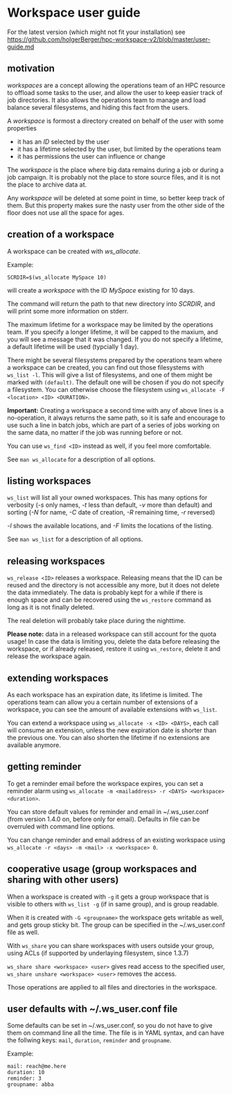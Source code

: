 # Workspace user guide

For the latest version (which might not fit your installation) see
    https://github.com/holgerBerger/hpc-workspace-v2/blob/master/user-guide.md


## motivation

*workspaces* are a concept allowing the operations team of an HPC resource to offload some
tasks to the user, and allow the user to keep easier track of job directories.
It also allows the operations team to manage and load balance several filesystems,
and hiding this fact from the users.

A *workspace* is formost a directory created on behalf of the user with some properties
- it has an *ID* selected by the user
- it has a lifetime selected by the user, but limited by the operations team
- it has permissions the user can influence or change

The *workspace* is the place where big data remains during a job or during a job campaign.
It is probably not the place to store source files, and it is not the place to archive data at.

Any *workspace* will be deleted at some point in time, so better keep track of them.
But this property makes sure the nasty user from the other side of the floor does not use
all the space for ages.

## creation of a workspace

A workspace can be created with *ws_allocate*.

Example:

```
SCRDIR=$(ws_allocate MySpace 10)
```

will create a *workspace* with the ID *MySpace* existing for 10 days.

The command will return the path to that new directory into *SCRDIR*,
and will print some more information on stderr.

The maximum lifetime for a workspace may be limited by the operations team.  If
you specify a longer lifetime, it will be capped to the maxium, and you will see
a message that it was changed.  If you do not specify a lifetime, a default
lifetime will be used (typcially 1 day).

There might be several filesystems prepared by the operations team where a workspace
can be created, you can find out those filesystems with ```ws_list -l```.
This will give a list of filesystems, and one of them might be marked with ```(default)```.
The default one will be chosen if you do not specify a filesystem. You can otherwise
choose the filesystem using ```ws_allocate -F <location> <ID> <DURATION>```.

**Important:** Creating a workspace a second time with any of above lines
is a no-operation, it always returns the same path, so it is safe and encourage
to use such a line in batch jobs, which are part of a series of jobs working
on the same data, no matter if the job was running before or not.

You can use ```ws_find <ID>``` instead as well, if you feel more comfortable.

See ```man ws_allocate``` for a description of all options.

## listing workspaces

```ws_list``` will list all your owned workspaces. This has many options for verbosity
(*-s* only names, *-t* less than default, *-v* more than default) and sorting
(*-N* for name, *-C* date of creation, *-R* remaining time, *-r* reversed)

*-l* shows the available locations, and *-F* limits the locations of the listing.

See ```man ws_list``` for a description of all options.

## releasing workspaces

```ws_release <ID>``` releases a workspace.
Releasing means that the ID can be reused and the directory is not accessible any more,
but it does not delete the data immediately.
The data is probably kept for a while if there is enough space and can be recovered using
the ```ws_restore``` command as long as it is not finally deleted.

The real deletion will probably take place during the nighttime.

**Please note:** data in a released workspace can still account for the quota usage!
In case the data is limiting you, delete the data before releasing the workspace, or if already
released, restore it using ```ws_restore```, delete it and release the workspace again.

## extending workspaces

As each workspace has an expiration date, its lifetime is limited.
The operations team can allow you a certain number of extensions of a workspace,
you can see the amount of available extensions with ```ws_list```.

You can extend a workspace using ```ws_allocate -x <ID> <DAYS>```,
each call will consume an extension, unless the new expiration date is shorter
than the previous one. You can also shorten the lifetime if no extensions
are available anymore.

## getting reminder

To get a reminder email before the workspace expires, you can set a reminder alarm
using ```ws_allocate -m <mailaddress> -r <DAYS> <workspace> <duration>```.

You can store default values for reminder and email in ~/.ws_user.conf (from version 1.4.0 on, before only for email).
Defaults in file can be overruled with command line options.

You can change reminder and email address of an existing workspace using ```ws_allocate -r <days> -m <mail> -x <workspace> 0```.


## cooperative usage (group workspaces and sharing with other users)

When a workspace is created with ```-g``` it gets a group workspace that is visible to others with ```ws_list -g``` (if in same group),
and is group readable.

When it is created with ```-G <groupname>``` the workspace gets writable as well, and gets group sticky bit. The group can be specified in
the ~/.ws_user.conf file as well.

With ```ws_share``` you can share workspaces with users outside your group, using ACLs (if supported by underlaying filesystem, since 1.3.7)

```ws_share share <workspace> <user>``` gives read access to the specified user, ```ws_share unshare <workspace> <user>``` removes the access.

Those operations are applied to all files and directories in the workspace.

## user defaults with ~/.ws_user.conf file

Some defaults can be set in ~/.ws_user.conf, so you do not have to give them on command line all the time.
The file is in YAML syntax, and can have the follwing keys: ```mail```, ```duration```, ```reminder``` and ```groupname```.

Example:
```
mail: reach@me.here
duration: 10
reminder: 3
groupname: abba
```
